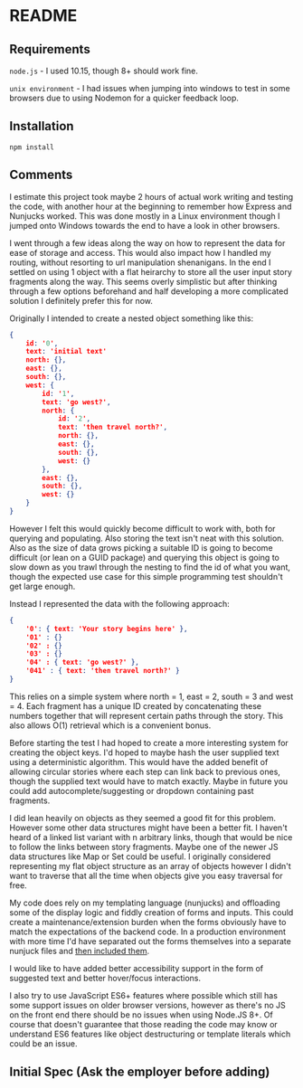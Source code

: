 # README

## Requirements

`node.js` - I used 10.15, though 8+ should work fine.

`unix environment` - I had issues when jumping into windows to test in some browsers due to using Nodemon for a quicker feedback loop.

## Installation

`npm install`

## Comments

I estimate this project took maybe 2 hours of actual work writing and testing the code, with another hour at the beginning to remember how Express and Nunjucks worked. This was done mostly in a Linux environment though I jumped onto Windows towards the end to have a look in other browsers.

I went through a few ideas along the way on how to represent the data for ease of storage and access. This would also impact how I handled my routing, without resorting to url manipulation shenanigans. In the end I settled on using 1 object with a flat heirarchy to store all the user input story fragments along the way. This seems overly simplistic but after thinking through a few options beforehand and half developing a more complicated solution I definitely prefer this for now. 

Originally I intended to create a nested object something like this:

```JSON
{
    id: '0',
    text: 'initial text'
    north: {},
    east: {},
    south: {},
    west: {
        id: '1',
        text: 'go west?',
        north: {
            id: '2',
            text: 'then travel north?',
            north: {},
            east: {},
            south: {},
            west: {}
        },
        east: {},
        south: {},
        west: {}
    }
}
```
However I felt this would quickly become difficult to work with, both for querying and populating. Also storing the text isn't neat with this solution. Also as the size of data grows picking a suitable ID is going to become difficult (or lean on a GUID package) and querying this object is going to slow down as you trawl through the nesting to find the id of what you want, though the expected use case for this simple programming test shouldn't get large enough.

Instead I represented the data with the following approach:

```JSON
{
    '0': { text: 'Your story begins here' },
    '01' : {}
    '02' : {}
    '03' : {}
    '04' : { text: 'go west?' },
    '041' : { text: 'then travel north?' }
}
```

This relies on a simple system where north = 1, east = 2, south = 3 and west = 4. Each fragment has a unique ID created by concatenating these numbers together that will represent certain paths through the story. This also allows O(1) retrieval which is a convenient bonus.

Before starting the test I had hoped to create a more interesting system for creating the object keys. I'd hoped to maybe hash the user supplied text using a deterministic algorithm. This would have the added benefit of allowing circular stories where each step can link back to previous ones, though the supplied text would have to match exactly. Maybe in future you could add autocomplete/suggesting or dropdown containing past fragments.

I did lean heavily on objects as they seemed a good fit for this problem. However some other data structures might have been a better fit. I haven't heard of a linked list variant with n arbitrary links, though that would be nice to follow the links between story fragments. Maybe one of the newer JS data structures like Map or Set could be useful. I originally considered representing my flat object structure as an array of objects however I didn't want to traverse that all the time when objects give you easy traversal for free.

My code does rely on my templating language (nunjucks) and offloading some of the display logic and fiddly creation of forms and inputs. This could create a maintenance/extension burden when the forms obviously have to match the expectations of the backend code. In a production environment with more time I'd have separated out the forms themselves into a separate nunjuck files and [then included them](https://mozilla.github.io/nunjucks/templating.html#import). 

I would like to have added better accessibility support in the form of suggested text and better hover/focus interactions.

I also try to use JavaScript ES6+ features where possible which still has some support issues on older browser versions, however as there's no JS on the front end there should be no issues when using Node.JS 8+. Of course that doesn't guarantee that those reading the code may know or understand ES6 features like object destructuring or template literals which could be an issue.

## Initial Spec (Ask the employer before adding)
